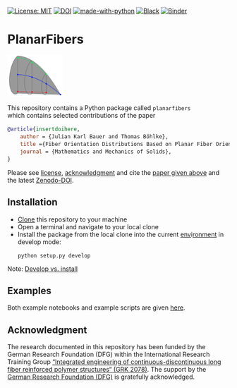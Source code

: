[![License: MIT](https://img.shields.io/badge/License-MIT-yellow.svg)](https://opensource.org/licenses/MIT)
[![DOI](https://zenodo.org/badge/419436511.svg)](https://zenodo.org/badge/latestdoi/419436511)
[![made-with-python](https://img.shields.io/badge/Made%20with-Python-1f425f.svg)](https://www.python.org/)
[![Black](https://img.shields.io/badge/code%20style-black-000000.svg)](https://github.com/psf/black)
[![Binder](https://mybinder.org/badge_logo.svg)](https://mybinder.org/v2/gh/JulianKarlBauer/planar_fiber_orientation_tensors_2021/HEAD)

<p float="left">
  <h1>PlanarFibers   </h1>
  <a href="https://github.com/JulianKarlBauer/planar_fiber_orientation_tensors_2021">
  <img alt="PlanarFibers" src="logo/logo.png" width="25%">
  </a>
</p>


This repository contains a Python package called `planarfibers`  
which contains selected contributions of the paper

```bibtex
@article{insertdoihere,
	author = {Julian Karl Bauer and Thomas Böhlke},
	title ={Fiber Orientation Distributions Based on Planar Fiber Orientation Tensors of Fourth Order},
	journal = {Mathematics and Mechanics of Solids},
}
```

Please see [license][url_license],
[acknowledgment](#acknowledgment)
and cite the [paper given above][url_mms_article] and the latest [Zenodo-DOI][url_latest_doi].

## Installation

- [Clone][url_how_to_clone] this repository to your machine
- Open a terminal and navigate to your local clone
- Install the package from the local clone into the current [env][url_env_python]i[ronment][url_env_conda] in develop mode:
	```shell
	python setup.py develop
	```

Note: [Develop vs. install](https://stackoverflow.com/a/19048754/8935243)

## Examples

Both example notebooks and example scripts are given [here](examples/).

## Acknowledgment

The research documented in this repository has been funded by the German Research Foundation (DFG) within the
International Research Training Group [“Integrated engineering of continuous-discontinuous long fiber reinforced polymer structures“ (GRK 2078)][grk_website].
The support by the [German Research Foundation (DFG)][dfg_website] is gratefully acknowledged.

[grk_website]: https://www.grk2078.kit.edu/
[dfg_website]: https://www.dfg.de/

[url_license]: LICENSE
[url_latest_doi]: ??
[url_mms_article]: ??
[url_how_to_clone]: https://docs.github.com/en/repositories/creating-and-managing-repositories/cloning-a-repository

[url_env_python]: https://docs.python.org/3/tutorial/venv.html
[url_env_conda]: https://docs.conda.io/projects/conda/en/latest/user-guide/tasks/manage-environments.html
